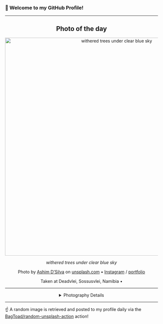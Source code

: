 ### 👋 Welcome to my GitHub Profile!

----
<div align="center">

## Photo of the day
  
  <a href="https://unsplash.com/photos/withered-trees-under-clear-blue-sky-S2Q5mdOrrVc"><img width="720" src="https://images.unsplash.com/photo-1559160581-44bd4222d397?crop=entropy&cs=tinysrgb&fit=max&fm=jpg&ixid=M3w1OTQ0OTd8MHwxfHJhbmRvbXx8fHx8fHx8fDE3NDgzMjYyMjZ8&ixlib=rb-4.1.0&q=80&w=1080" alt="withered trees under clear blue sky"></a>
  
  <em>withered trees under clear blue sky</em>
  
  <em></em>

  Photo by [Ashim D’Silva](https://ashim.myportfolio.com/) on [unsplash.com](https://unsplash.com/) • [Instagram](https://instagram.com/randomlies) / [portfolio](https://ashim.myportfolio.com/)
  
  Taken at Deadvlei, Sossusvlei, Namibia • 
  
  ---
  
<details>
<summary>Photography Details</summary>
  
| Parameter     | Value |
| ------------- | ----- |
| Camera Model  | X100T |
| Exposure Time | 1/600 |
| Aperture      | 5.6 |
| Focal Length  | 23.0 |
| ISO           | 200 |
| Location      | Deadvlei, Sossusvlei, Namibia (Namibia) |
| Coordinates   | Latitude null, Longitude null |

</details>

</div>

----

☝️ A random image is retrieved and posted to my profile daily via the [BagToad/random-unsplash-action](https://github.com/BagToad/random-unsplash-action) action!
